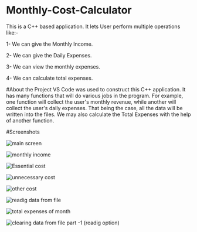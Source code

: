 # Monthly-Cost-Calculator

This is a C++ based application. It lets User perform multiple operations like:-

1- We can give the Monthly Income.

2- We can give  the Daily Expenses.

3- We can view the monthly expenses.

4- We can calculate total expenses.

#About the Project
VS Code was used to construct this C++ application. It has many functions that will do various jobs in the program. For example, one function will collect the user's monthly revenue, while another will collect the user's daily expenses. That being the case, all the data will be written into the files. We may also calculate the Total Expenses with the help of another function.

#Screenshots


![main screen](https://user-images.githubusercontent.com/77559949/227990553-ee2618d3-8dad-4264-a2ac-e03e24c6fafd.png)

![monthly income](https://user-images.githubusercontent.com/77559949/227990595-2361b9e0-a53c-413f-8ce5-293a6dd9b81e.png)

![Essential cost](https://user-images.githubusercontent.com/77559949/227990708-afea8e4c-ee20-4bc4-8ac8-0a749741de2e.png)

![unnecessary cost](https://user-images.githubusercontent.com/77559949/227990879-f5d87cda-ae87-4568-be42-1a6361222a00.png)

![other cost](https://user-images.githubusercontent.com/77559949/227990903-e0285e73-b86c-4ecf-b33c-8ec578af2ece.png)

![readig data from file](https://user-images.githubusercontent.com/77559949/227991065-46a34886-0920-48ee-ad8d-766735f2301f.png)

![total expenses of month](https://user-images.githubusercontent.com/77559949/227991195-67e63cf2-a051-4586-99c1-87162046a042.png)

![clearing data from file part -1 (readig option)](https://user-images.githubusercontent.com/77559949/227991269-b267f02c-564a-4df8-a05c-3bae0c10a502.png)
